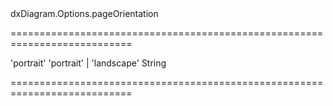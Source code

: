 <!--id-->dxDiagram.Options.pageOrientation<!--/id-->
===========================================================================
<!--default-->'portrait'<!--/default-->
<!--acceptValues-->'portrait' | 'landscape'<!--/acceptValues-->
<!--type-->String<!--/type-->
===========================================================================

<!--shortDescription-->

<!--/shortDescription-->

<!--fullDescription-->

<!--/fullDescription-->